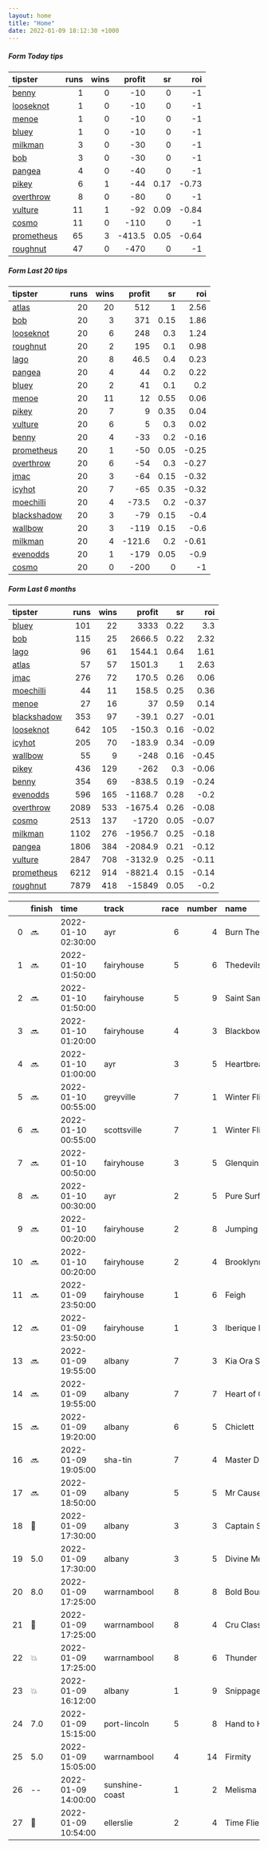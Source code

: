 ```yaml
---   
layout: home  
title: "Home"   
date: 2022-01-09 18:12:30 +1000  
---   
```



##### Form Today tips   

| tipster                                                       |   runs |   wins |   profit |   sr |   roi |
|:--------------------------------------------------------------|-------:|-------:|---------:|-----:|------:|
| [benny](https://mrwayneo.github.io/tips/benny.html)           |      1 |      0 |    -10   | 0    | -1    |
| [looseknot](https://mrwayneo.github.io/tips/looseknot.html)   |      1 |      0 |    -10   | 0    | -1    |
| [menoe](https://mrwayneo.github.io/tips/menoe.html)           |      1 |      0 |    -10   | 0    | -1    |
| [bluey](https://mrwayneo.github.io/tips/bluey.html)           |      1 |      0 |    -10   | 0    | -1    |
| [milkman](https://mrwayneo.github.io/tips/milkman.html)       |      3 |      0 |    -30   | 0    | -1    |
| [bob](https://mrwayneo.github.io/tips/bob.html)               |      3 |      0 |    -30   | 0    | -1    |
| [pangea](https://mrwayneo.github.io/tips/pangea.html)         |      4 |      0 |    -40   | 0    | -1    |
| [pikey](https://mrwayneo.github.io/tips/pikey.html)           |      6 |      1 |    -44   | 0.17 | -0.73 |
| [overthrow](https://mrwayneo.github.io/tips/overthrow.html)   |      8 |      0 |    -80   | 0    | -1    |
| [vulture](https://mrwayneo.github.io/tips/vulture.html)       |     11 |      1 |    -92   | 0.09 | -0.84 |
| [cosmo](https://mrwayneo.github.io/tips/cosmo.html)           |     11 |      0 |   -110   | 0    | -1    |
| [prometheus](https://mrwayneo.github.io/tips/prometheus.html) |     65 |      3 |   -413.5 | 0.05 | -0.64 |
| [roughnut](https://mrwayneo.github.io/tips/roughnut.html)     |     47 |      0 |   -470   | 0    | -1    |

##### Form Last 20 tips   

| tipster                                                         |   runs |   wins |   profit |   sr |   roi |
|:----------------------------------------------------------------|-------:|-------:|---------:|-----:|------:|
| [atlas](https://mrwayneo.github.io/tips/atlas.html)             |     20 |     20 |    512   | 1    |  2.56 |
| [bob](https://mrwayneo.github.io/tips/bob.html)                 |     20 |      3 |    371   | 0.15 |  1.86 |
| [looseknot](https://mrwayneo.github.io/tips/looseknot.html)     |     20 |      6 |    248   | 0.3  |  1.24 |
| [roughnut](https://mrwayneo.github.io/tips/roughnut.html)       |     20 |      2 |    195   | 0.1  |  0.98 |
| [lago](https://mrwayneo.github.io/tips/lago.html)               |     20 |      8 |     46.5 | 0.4  |  0.23 |
| [pangea](https://mrwayneo.github.io/tips/pangea.html)           |     20 |      4 |     44   | 0.2  |  0.22 |
| [bluey](https://mrwayneo.github.io/tips/bluey.html)             |     20 |      2 |     41   | 0.1  |  0.2  |
| [menoe](https://mrwayneo.github.io/tips/menoe.html)             |     20 |     11 |     12   | 0.55 |  0.06 |
| [pikey](https://mrwayneo.github.io/tips/pikey.html)             |     20 |      7 |      9   | 0.35 |  0.04 |
| [vulture](https://mrwayneo.github.io/tips/vulture.html)         |     20 |      6 |      5   | 0.3  |  0.02 |
| [benny](https://mrwayneo.github.io/tips/benny.html)             |     20 |      4 |    -33   | 0.2  | -0.16 |
| [prometheus](https://mrwayneo.github.io/tips/prometheus.html)   |     20 |      1 |    -50   | 0.05 | -0.25 |
| [overthrow](https://mrwayneo.github.io/tips/overthrow.html)     |     20 |      6 |    -54   | 0.3  | -0.27 |
| [jmac](https://mrwayneo.github.io/tips/jmac.html)               |     20 |      3 |    -64   | 0.15 | -0.32 |
| [icyhot](https://mrwayneo.github.io/tips/icyhot.html)           |     20 |      7 |    -65   | 0.35 | -0.32 |
| [moechilli](https://mrwayneo.github.io/tips/moechilli.html)     |     20 |      4 |    -73.5 | 0.2  | -0.37 |
| [blackshadow](https://mrwayneo.github.io/tips/blackshadow.html) |     20 |      3 |    -79   | 0.15 | -0.4  |
| [wallbow](https://mrwayneo.github.io/tips/wallbow.html)         |     20 |      3 |   -119   | 0.15 | -0.6  |
| [milkman](https://mrwayneo.github.io/tips/milkman.html)         |     20 |      4 |   -121.6 | 0.2  | -0.61 |
| [evenodds](https://mrwayneo.github.io/tips/evenodds.html)       |     20 |      1 |   -179   | 0.05 | -0.9  |
| [cosmo](https://mrwayneo.github.io/tips/cosmo.html)             |     20 |      0 |   -200   | 0    | -1    |

##### Form Last 6 months   

| tipster                                                         |   runs |   wins |   profit |   sr |   roi |
|:----------------------------------------------------------------|-------:|-------:|---------:|-----:|------:|
| [bluey](https://mrwayneo.github.io/tips/bluey.html)             |    101 |     22 |   3333   | 0.22 |  3.3  |
| [bob](https://mrwayneo.github.io/tips/bob.html)                 |    115 |     25 |   2666.5 | 0.22 |  2.32 |
| [lago](https://mrwayneo.github.io/tips/lago.html)               |     96 |     61 |   1544.1 | 0.64 |  1.61 |
| [atlas](https://mrwayneo.github.io/tips/atlas.html)             |     57 |     57 |   1501.3 | 1    |  2.63 |
| [jmac](https://mrwayneo.github.io/tips/jmac.html)               |    276 |     72 |    170.5 | 0.26 |  0.06 |
| [moechilli](https://mrwayneo.github.io/tips/moechilli.html)     |     44 |     11 |    158.5 | 0.25 |  0.36 |
| [menoe](https://mrwayneo.github.io/tips/menoe.html)             |     27 |     16 |     37   | 0.59 |  0.14 |
| [blackshadow](https://mrwayneo.github.io/tips/blackshadow.html) |    353 |     97 |    -39.1 | 0.27 | -0.01 |
| [looseknot](https://mrwayneo.github.io/tips/looseknot.html)     |    642 |    105 |   -150.3 | 0.16 | -0.02 |
| [icyhot](https://mrwayneo.github.io/tips/icyhot.html)           |    205 |     70 |   -183.9 | 0.34 | -0.09 |
| [wallbow](https://mrwayneo.github.io/tips/wallbow.html)         |     55 |      9 |   -248   | 0.16 | -0.45 |
| [pikey](https://mrwayneo.github.io/tips/pikey.html)             |    436 |    129 |   -262   | 0.3  | -0.06 |
| [benny](https://mrwayneo.github.io/tips/benny.html)             |    354 |     69 |   -838.5 | 0.19 | -0.24 |
| [evenodds](https://mrwayneo.github.io/tips/evenodds.html)       |    596 |    165 |  -1168.7 | 0.28 | -0.2  |
| [overthrow](https://mrwayneo.github.io/tips/overthrow.html)     |   2089 |    533 |  -1675.4 | 0.26 | -0.08 |
| [cosmo](https://mrwayneo.github.io/tips/cosmo.html)             |   2513 |    137 |  -1720   | 0.05 | -0.07 |
| [milkman](https://mrwayneo.github.io/tips/milkman.html)         |   1102 |    276 |  -1956.7 | 0.25 | -0.18 |
| [pangea](https://mrwayneo.github.io/tips/pangea.html)           |   1806 |    384 |  -2084.9 | 0.21 | -0.12 |
| [vulture](https://mrwayneo.github.io/tips/vulture.html)         |   2847 |    708 |  -3132.9 | 0.25 | -0.11 |
| [prometheus](https://mrwayneo.github.io/tips/prometheus.html)   |   6212 |    914 |  -8821.4 | 0.15 | -0.14 |
| [roughnut](https://mrwayneo.github.io/tips/roughnut.html)       |   7879 |    418 | -15849   | 0.05 | -0.2  |

|    | finish            | time                | track          |   race |   number | name              |   odds | tipster         |
|---:|:------------------|:--------------------|:---------------|-------:|---------:|:------------------|-------:|:----------------|
|  0 | :soon:            | 2022-01-10 02:30:00 | ayr            |      6 |        4 | Burn The Evidence |   2    | vulture         |
|  1 | :soon:            | 2022-01-10 01:50:00 | fairyhouse     |      5 |        6 | Thedevilscoachman |   2.35 | milkman         |
|  2 | :soon:            | 2022-01-10 01:50:00 | fairyhouse     |      5 |        9 | Saint Sam         |   3    | overthrow       |
|  3 | :soon:            | 2022-01-10 01:20:00 | fairyhouse     |      4 |        3 | Blackbow          |   4.8  | overthrow       |
|  4 | :soon:            | 2022-01-10 01:00:00 | ayr            |      3 |        5 | Heartbreak Kid    |   6    | overthrow       |
|  5 | :soon:            | 2022-01-10 00:55:00 | greyville      |      7 |        1 | Winter Flight     |   0    | vulture         |
|  6 | :soon:            | 2022-01-10 00:55:00 | scottsville    |      7 |        1 | Winter Flight     |   0    | vulture         |
|  7 | :soon:            | 2022-01-10 00:50:00 | fairyhouse     |      3 |        5 | Glenquin Castle   |   3.6  | overthrow       |
|  8 | :soon:            | 2022-01-10 00:30:00 | ayr            |      2 |        5 | Pure Surf         |   7.5  | looseknot       |
|  9 | :soon:            | 2022-01-10 00:20:00 | fairyhouse     |      2 |        8 | Jumping Jet       |   4.4  | milkman         |
| 10 | :soon:            | 2022-01-10 00:20:00 | fairyhouse     |      2 |        4 | Brooklynn Glory   |   2.6  | overthrow       |
| 11 | :soon:            | 2022-01-09 23:50:00 | fairyhouse     |      1 |        6 | Feigh             |   5.5  | overthrow       |
| 12 | :soon:            | 2022-01-09 23:50:00 | fairyhouse     |      1 |        3 | Iberique Du Seuil |   5.5  | vulture         |
| 13 | :soon:            | 2022-01-09 19:55:00 | albany         |      7 |        3 | Kia Ora Star      |   3.1  | benny,pikey     |
| 14 | :soon:            | 2022-01-09 19:55:00 | albany         |      7 |        7 | Heart of Coeur    |   6.5  | pangea          |
| 15 | :soon:            | 2022-01-09 19:20:00 | albany         |      6 |        5 | Chiclett          |   2.2  | pikey           |
| 16 | :soon:            | 2022-01-09 19:05:00 | sha-tin        |      7 |        4 | Master Delight    |   0    | vulture         |
| 17 | :soon:            | 2022-01-09 18:50:00 | albany         |      5 |        5 | Mr Causeway       |   2.7  | pangea,pikey    |
| 18 | :2nd_place_medal: | 2022-01-09 17:30:00 | albany         |      3 |        3 | Captain Sharmane  |   1.65 | pikey           |
| 19 | 5.0               | 2022-01-09 17:30:00 | albany         |      3 |        5 | Divine Mercy      |  10    | vulture         |
| 20 | 8.0               | 2022-01-09 17:25:00 | warrnambool    |      8 |        8 | Bold Bourbon      |   1.8  | vulture,milkman |
| 21 | :2nd_place_medal: | 2022-01-09 17:25:00 | warrnambool    |      8 |        4 | Cru Classe        |  15    | vulture         |
| 22 | :boom:            | 2022-01-09 17:25:00 | warrnambool    |      8 |        6 | Thunder Point     |   2.1  | vulture         |
| 23 | :boom:            | 2022-01-09 16:12:00 | albany         |      1 |        9 | Snippagem         |   1.8  | pikey           |
| 24 | 7.0               | 2022-01-09 15:15:00 | port-lincoln   |      5 |        8 | Hand to Hand      |  29    | cosmo,bob       |
| 25 | 5.0               | 2022-01-09 15:05:00 | warrnambool    |      4 |       14 | Firmity           |   6    | vulture         |
| 26 | --                | 2022-01-09 14:00:00 | sunshine-coast |      1 |        2 | Melisma           |   2.7  | overthrow       |
| 27 | :3rd_place_medal: | 2022-01-09 10:54:00 | ellerslie      |      2 |        4 | Time Flies        |   1.32 | vulture         |